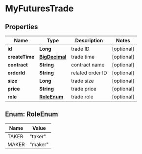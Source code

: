 
# MyFuturesTrade

## Properties
Name | Type | Description | Notes
------------ | ------------- | ------------- | -------------
**id** | **Long** | trade ID |  [optional]
**createTime** | [**BigDecimal**](BigDecimal.md) | trade time |  [optional]
**contract** | **String** | contract name |  [optional]
**orderId** | **String** | related order ID |  [optional]
**size** | **Long** | trade size |  [optional]
**price** | **String** | trade price |  [optional]
**role** | [**RoleEnum**](#RoleEnum) | trade role |  [optional]


<a name="RoleEnum"></a>
## Enum: RoleEnum
Name | Value
---- | -----
TAKER | &quot;taker&quot;
MAKER | &quot;maker&quot;




